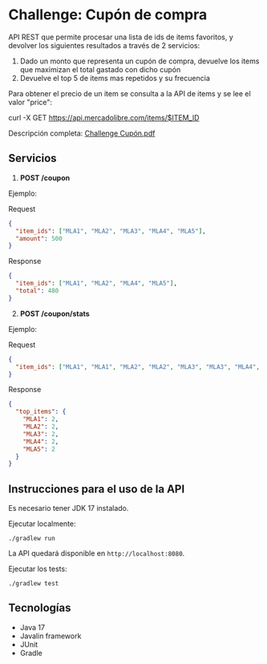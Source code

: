 # Challenge: Cupón de compra

API REST que permite procesar una lista de ids de items favoritos, y devolver los siguientes resultados a través de 2 servicios:

1. Dado un monto que representa un cupón de compra, devuelve los items que maximizan el total gastado con dicho cupón
2. Devuelve el top 5 de items mas repetidos y su frecuencia

Para obtener el precio de un item se consulta a la API de items y se lee el valor "price":

curl -X GET https://api.mercadolibre.com/items/$ITEM_ID

Descripción completa: [Challenge Cupón.pdf](https://github.com/user-attachments/files/17721620/Challenge.Cupon.pdf)

## Servicios

1. **POST /coupon**

Ejemplo:

Request
```json
{
  "item_ids": ["MLA1", "MLA2", "MLA3", "MLA4", "MLA5"],
  "amount": 500
}
```

Response
```json
{
  "item_ids": ["MLA1", "MLA2", "MLA4", "MLA5"],
  "total": 480
}
```

2. **POST /coupon/stats**

Ejemplo:

Request
```json
{
  "item_ids": ["MLA1", "MLA1", "MLA2", "MLA2", "MLA3", "MLA3", "MLA4", "MLA4", "MLA5", "MLA5", "MLA6"]
}
```

Response
```json
{
  "top_items": {
    "MLA1": 2,
    "MLA2": 2,
    "MLA3": 2,
    "MLA4": 2,
    "MLA5": 2
  }
}
```

## Instrucciones para el uso de la API

Es necesario tener JDK 17 instalado.

Ejecutar localmente:
```
./gradlew run
```

La API quedará disponible en ```http://localhost:8080```.

Ejecutar los tests:
```
./gradlew test
```

## Tecnologías

 - Java 17
 - Javalin framework
 - JUnit
 - Gradle
